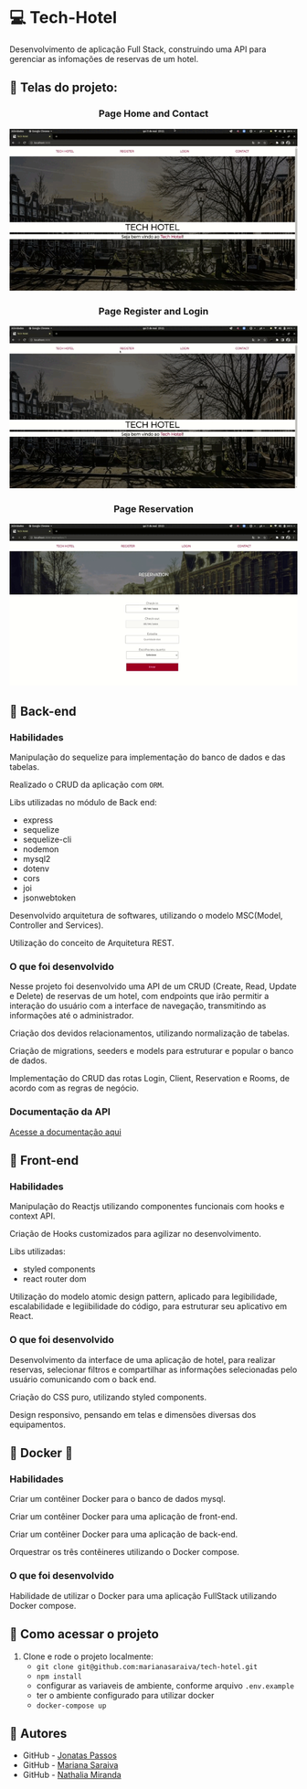 # :computer: Tech-Hotel

Desenvolvimento de aplicação Full Stack, construindo uma API para gerenciar as infomações de reservas de um hotel.

## :pushpin: Telas do projeto:
<h3 align="center">Page Home and Contact</h3>
<p align="center">
  <img src="https://github.com/marianasaraiva/tech-hotel/blob/master/front-end/src/midias/PageContact.gif" alt="Tech Hotel Gif"/>
</p>
<h3 align="center">Page Register and Login</h3>
<p align="center">
  <img src="https://github.com/marianasaraiva/tech-hotel/blob/master/front-end/src/midias/PageRegisterAndLogin.gif" alt="Tech Hotel Gif"/>
</p>
<h3 align="center">Page Reservation</h3>
<p align="center">
  <img src="https://github.com/marianasaraiva/tech-hotel/blob/master/front-end/src/midias/PageReservation.gif" alt="Tech Hotel Gif"/>
</p>

## :pushpin: Back-end

### Habilidades

Manipulação do sequelize para implementação do banco de dados e das tabelas.

Realizado o CRUD da aplicação com `ORM`.

Libs utilizadas no módulo de Back end:

- express
- sequelize
- sequelize-cli
- nodemon
- mysql2
- dotenv
- cors
- joi
- jsonwebtoken

Desenvolvido arquitetura de softwares, utilizando o modelo MSC(Model, Controller and Services).

Utilização do conceito de Arquitetura REST.


### O que foi desenvolvido

Nesse projeto foi desenvolvido uma API de um CRUD (Create, Read, Update e Delete) de reservas de um hotel, com endpoints que irão permitir a interação do usuário com a interface de navegação, transmitindo as informações até o administrador.

Criação dos devidos relacionamentos, utilizando normalização de tabelas.

Criação de migrations, seeders e models para estruturar e popular o banco de dados.

Implementação do CRUD das rotas Login, Client, Reservation e Rooms, de acordo com as regras de negócio.


### Documentação da API

[Acesse a documentação aqui](https://documenter.getpostman.com/view/20097451/UyxbsqtS)


## :pushpin: Front-end

### Habilidades

Manipulação do Reactjs utilizando componentes funcionais com hooks e context API. 

Criação de Hooks customizados para agilizar no desenvolvimento.

Libs utilizadas:
- styled components
- react router dom

Utilização do modelo atomic design pattern, aplicado para legibilidade, escalabilidade e legiibilidade do código, para estruturar seu aplicativo em React.


### O que foi desenvolvido

Desenvolvimento da interface de uma aplicação de hotel, para realizar reservas, selecionar filtros e compartilhar as informações selecionadas pelo usuário comunicando com o back end.

Criação do CSS puro, utilizando styled components.

Design responsivo, pensando em telas e dimensões diversas dos equipamentos.


## :pushpin: Docker :wrench:

### Habilidades

Criar um contêiner Docker para o banco de dados mysql.

Criar um contêiner Docker para uma aplicação de front-end.

Criar um contêiner Docker para uma aplicação de back-end.

Orquestrar os três contêineres utilizando o Docker compose.


### O que foi desenvolvido

Habilidade de utilizar o Docker para uma aplicação FullStack utilizando Docker compose.


## :pushpin: Como acessar o projeto

1. Clone e rode o projeto localmente:
    * `git clone git@github.com:marianasaraiva/tech-hotel.git`
    * `npm install`
    * configurar as variaveis de ambiente, conforme arquivo `.env.example`
    * ter o ambiente configurado para utilizar docker
    * `docker-compose up`


## :thought_balloon: Autores

- GitHub - [Jonatas Passos](https://github.com/jonataspassos96)
- GitHub - [Mariana Saraiva](https://github.com/marianasaraiva)
- GitHub - [Nathalia Miranda](https://github.com/nathaliamiranda)

